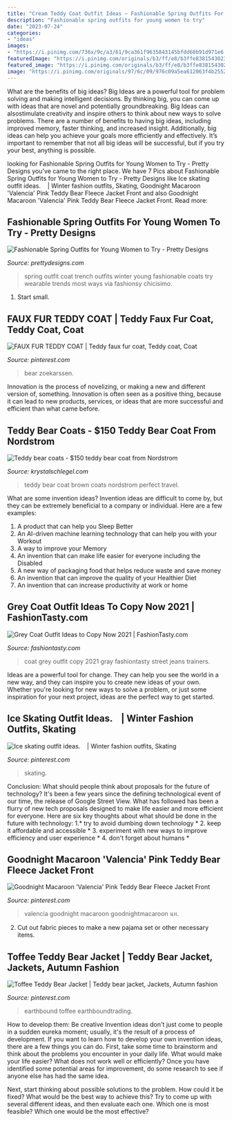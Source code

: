 ```yaml
---
title: "Cream Teddy Coat Outfit Ideas ~ Fashionable Spring Outfits For Young Women To Try"
description: "Fashionable spring outfits for young women to try"
date: "2023-07-24"
categories:
- "ideas"
images:
- "https://i.pinimg.com/736x/9c/a3/61/9ca361f9635843145bfdd60b91d971e6.jpg"
featuredImage: "https://i.pinimg.com/originals/b3/ff/e8/b3ffe83815430239278d2b7d578fbced.jpg"
featured_image: "https://i.pinimg.com/originals/b3/ff/e8/b3ffe83815430239278d2b7d578fbced.jpg"
image: "https://i.pinimg.com/originals/97/6c/09/976c09a5ea612063f4b2552464f572d8.jpg"
---
```



What are the benefits of big ideas?
Big Ideas are a powerful tool for problem solving and making intelligent decisions. By thinking big, you can come up with ideas that are novel and potentially groundbreaking. Big Ideas can alsostimulate creativity and inspire others to think about new ways to solve problems.
There are a number of benefits to having big ideas, including improved memory, faster thinking, and increased insight. Additionally, big ideas can help you achieve your goals more efficiently and effectively. It’s important to remember that not all big ideas will be successful, but if you try your best, anything is possible.

	

		
looking for Fashionable Spring Outfits for Young Women to Try - Pretty Designs you've came to the right place. We have 7 Pics about Fashionable Spring Outfits for Young Women to Try - Pretty Designs like Ice skating outfit ideas. ️ ️ ️ | Winter fashion outfits, Skating, Goodnight Macaroon &#039;Valencia&#039; Pink Teddy Bear Fleece Jacket Front and also Goodnight Macaroon &#039;Valencia&#039; Pink Teddy Bear Fleece Jacket Front. Read more:
		
    
## Fashionable Spring Outfits For Young Women To Try - Pretty Designs

<img loading=lazy src="http://www.prettydesigns.com/wp-content/uploads/2014/04/Spring-Outfit-with-White-Trench-Coat.jpg" onerror="this.onerror=null;this.src='https://tse3.mm.bing.net/th?id=OIP.nUZGrDCca9hKSINu_R7f8AHaK2&amp;pid=15.1';" alt="Fashionable Spring Outfits for Young Women to Try - Pretty Designs">

_Source: prettydesigns.com_

>spring outfit coat trench outfits winter young fashionable coats try wearable trends most ways via fashionsy chicisimo. 

	

1. Start small.

    
## FAUX FUR TEDDY COAT | Teddy Faux Fur Coat, Teddy Coat, Coat

<img loading=lazy src="https://i.pinimg.com/originals/97/6c/09/976c09a5ea612063f4b2552464f572d8.jpg" onerror="this.onerror=null;this.src='https://tse4.mm.bing.net/th?id=OIP.-AkNCwoKWd0kyzI_DQqYdwHaKL&amp;pid=15.1';" alt="FAUX FUR TEDDY COAT | Teddy faux fur coat, Teddy coat, Coat">

_Source: pinterest.com_

>bear zoekarssen. 

	

Innovation is the process of novelizing, or making a new and different version of, something. Innovation is often seen as a positive thing, because it can lead to new products, services, or ideas that are more successful and efficient than what came before.

    
## Teddy Bear Coats - $150 Teddy Bear Coat From Nordstrom

<img loading=lazy src="https://krystalschlegel.com/wp-content/uploads/2018/11/brown-teddy-bear-coat.jpg" onerror="this.onerror=null;this.src='https://tse1.mm.bing.net/th?id=OIP.4CgKs7aB6YR5TrBjcIRSiAHaLH&amp;pid=15.1';" alt="Teddy bear coats - $150 teddy bear coat from Nordstrom">

_Source: krystalschlegel.com_

>teddy bear coat brown coats nordstrom perfect travel. 

	

What are some invention ideas?
Invention ideas are difficult to come by, but they can be extremely beneficial to a company or individual. Here are a few examples:
1. A product that can help you Sleep Better 
2. An AI-driven machine learning technology that can help you with your Workout 
3. A way to improve your Memory 
4. An invention that can make life easier for everyone including the Disabled 
5. A new way of packaging food that helps reduce waste and save money 
6. An invention that can improve the quality of your Healthier Diet 
7. An invention that can increase productivity at work or home 
    
## Grey Coat Outfit Ideas To Copy Now 2021 | FashionTasty.com

<img loading=lazy src="http://fashiontasty.com/wp-content/uploads/2016/04/Gray-Long-Coat.jpg" onerror="this.onerror=null;this.src='https://tse2.mm.bing.net/th?id=OIP.ePltjK6A3isAcQlxemNi3AHaLM&amp;pid=15.1';" alt="Grey Coat Outfit Ideas to Copy Now 2021 | FashionTasty.com">

_Source: fashiontasty.com_

>coat grey outfit copy 2021 gray fashiontasty street jeans trainers. 

	

Ideas are a powerful tool for change. They can help you see the world in a new way, and they can inspire you to create new ideas of your own. Whether you're looking for new ways to solve a problem, or just some inspiration for your next project, ideas are the perfect way to get started.

    
## Ice Skating Outfit Ideas. ️ ️ ️ | Winter Fashion Outfits, Skating

<img loading=lazy src="https://i.pinimg.com/736x/9c/a3/61/9ca361f9635843145bfdd60b91d971e6.jpg" onerror="this.onerror=null;this.src='https://tse1.mm.bing.net/th?id=OIP.gs0auqKAyqbU7FR5bKm6sQHaJQ&amp;pid=15.1';" alt="Ice skating outfit ideas. ️ ️ ️ | Winter fashion outfits, Skating">

_Source: pinterest.com_

>skating. 

	

Conclusion: What should people think about proposals for the future of technology?
It's been a few years since the defining technological event of our time, the release of Google Street View. What has followed has been a flurry of new tech proposals designed to make life easier and more efficient for everyone. Here are six key thoughts about what should be done in the future with technology: 
1.* try to avoid dumbing down technology *
2. keep it affordable and accessible *
3. experiment with new ways to improve efficiency and user experience *
4. don't forget about humans *

    
## Goodnight Macaroon &#039;Valencia&#039; Pink Teddy Bear Fleece Jacket Front

<img loading=lazy src="https://i.pinimg.com/736x/85/b4/ba/85b4ba9dd329457ea05532f52ff6bcdd.jpg" onerror="this.onerror=null;this.src='https://tse1.mm.bing.net/th?id=OIP.RUDi9DtXrwhSIIpYaYG0ZwAAAA&amp;pid=15.1';" alt="Goodnight Macaroon &#039;Valencia&#039; Pink Teddy Bear Fleece Jacket Front">

_Source: pinterest.com_

>valencia goodnight macaroon goodnightmacaroon นท. 

	

2. Cut out fabric pieces to make a new pajama set or other necessary items.

    
## Toffee Teddy Bear Jacket | Teddy Bear Jacket, Jackets, Autumn Fashion

<img loading=lazy src="https://i.pinimg.com/originals/b3/ff/e8/b3ffe83815430239278d2b7d578fbced.jpg" onerror="this.onerror=null;this.src='https://tse3.mm.bing.net/th?id=OIP.vtCZZZNyNl0z32lwp2EKLAHaLH&amp;pid=15.1';" alt="Toffee Teddy Bear Jacket | Teddy bear jacket, Jackets, Autumn fashion">

_Source: pinterest.com_

>earthbound toffee earthboundtrading. 

	

How to develop them: Be creative
Invention ideas don't just come to people in a sudden eureka moment; usually, it's the result of a process of development. If you want to learn how to develop your own invention ideas, there are a few things you can do. 
First, take some time to brainstorm and think about the problems you encounter in your daily life. What would make your life easier? What does not work well or efficiently? Once you have identified some potential areas for improvement, do some research to see if anyone else has had the same idea. 

Next, start thinking about possible solutions to the problem. How could it be fixed? What would be the best way to achieve this? Try to come up with several different ideas, and then evaluate each one. Which one is most feasible? Which one would be the most effective?

